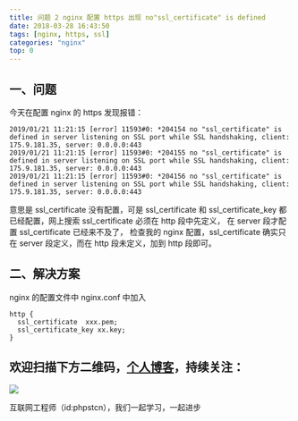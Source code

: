 ```yaml
---
title: 问题 2 nginx 配置 https 出现 no"ssl_certificate" is defined
date: 2018-03-28 16:43:50
tags: [nginx, https, ssl]
categories: "nginx"
top: 0
---
```


## 一、问题

今天在配置 nginx 的 https 发现报错：

```
2019/01/21 11:21:15 [error] 11593#0: *204154 no "ssl_certificate" is defined in server listening on SSL port while SSL handshaking, client: 175.9.181.35, server: 0.0.0.0:443
2019/01/21 11:21:15 [error] 11593#0: *204155 no "ssl_certificate" is defined in server listening on SSL port while SSL handshaking, client: 175.9.181.35, server: 0.0.0.0:443
2019/01/21 11:21:15 [error] 11593#0: *204156 no "ssl_certificate" is defined in server listening on SSL port while SSL handshaking, client: 175.9.181.35, server: 0.0.0.0:443
```

意思是 ssl_certificate 没有配置，可是 ssl_certificate 和 ssl_certificate_key 都已经配置，网上搜索 ssl_certificate 必须在 http 段中先定义， 在 server 段才配置 ssl_certificate 已经来不及了， 检查我的 nginx 配置，ssl_certificate 确实只在 server 段定义，而在 http 段未定义，加到 http 段即可。

## 二、解决方案

nginx 的配置文件中 nginx.conf 中加入

```
http {
  ssl_certificate  xxx.pem;
  ssl_certificate_key xx.key;
}

```

## 欢迎扫描下方二维码，[个人博客](https://www.phpst.cn)，持续关注：

![](https://ww1.sinaimg.cn/large/a616b9a4gy1g4xzv954a4j20760763yo.jpg)

互联网工程师（id:phpstcn），我们一起学习，一起进步
